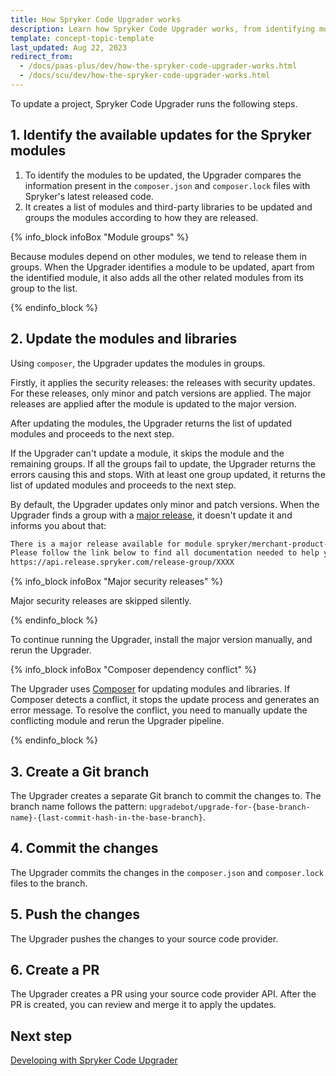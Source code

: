 ```yaml
---
title: How Spryker Code Upgrader works
description: Learn how Spryker Code Upgrader works, from identifying module updates and applying security releases to creating Git branches, committing changes, and submitting PRs for seamless upgrades.
template: concept-topic-template
last_updated: Aug 22, 2023
redirect_from:
  - /docs/paas-plus/dev/how-the-spryker-code-upgrader-works.html
  - /docs/scu/dev/how-the-spryker-code-upgrader-works.html
---
```


To update a project, Spryker Code Upgrader runs the following steps.

## 1. Identify the available updates for the Spryker modules

1. To identify the modules to be updated, the Upgrader compares the information present in the `composer.json` and `composer.lock` files with Spryker's latest released code.
2. It creates a list of modules and third-party libraries to be updated and groups the modules according to how they are released.

{% info_block infoBox "Module groups" %}

Because modules depend on other modules, we tend to release them in groups. When the Upgrader identifies a module to be updated, apart from the identified module, it also adds all the other related modules from its group to the list.

{% endinfo_block %}


## 2. Update the modules and libraries

Using `composer`, the Upgrader updates the modules in groups.

Firstly, it applies the security releases: the releases with security updates. For these releases, only minor and patch versions are applied. The major releases are applied after the module is updated to the major version.

After updating the modules, the Upgrader returns the list of updated modules and proceeds to the next step.

If the Upgrader can't update a module, it skips the module and the remaining groups. If all the groups fail to update, the Upgrader returns the errors causing this and stops. With at least one group updated, it returns the list of updated modules and proceeds to the next step.

By default, the Upgrader updates only minor and patch versions. When the Upgrader finds a group with a [major release](/docs/dg/dev/architecture/module-api/semantic-versioning-major-vs.-minor-vs.-patch-release.html#what-is-a-major-release), it doesn't update it and informs you about that:

```bash
There is a major release available for module spryker/merchant-product-approval.
Please follow the link below to find all documentation needed to help you upgrade to the latest release
https://api.release.spryker.com/release-group/XXXX
```

{% info_block infoBox "Major security releases" %}

Major security releases are skipped silently.

{% endinfo_block %}


To continue running the Upgrader, install the major version manually, and rerun the Upgrader.

{% info_block infoBox "Composer dependency conflict" %}

The Upgrader uses [Composer](https://getcomposer.org/) for updating modules and libraries. If Composer detects a conflict, it stops the update process and generates an error message. To resolve the conflict, you need to manually update the conflicting module and rerun the Upgrader pipeline.

{% endinfo_block %}

## 3. Create a Git branch

The Upgrader creates a separate Git branch to commit the changes to. The branch name follows the pattern: `upgradebot/upgrade-for-{base-branch-name}-{last-commit-hash-in-the-base-branch}`.

## 4. Commit the changes

The Upgrader commits the changes in the `composer.json` and `composer.lock` files to the branch.

## 5. Push the changes

The Upgrader pushes the changes to your source code provider.

## 6. Create a PR

The Upgrader creates a PR using your source code provider API. After the PR is created, you can review and merge it to apply the updates.

## Next step

[Developing with Spryker Code Upgrader](/docs/ca/devscu/developing-with-spryker-code-upgrader.html)
